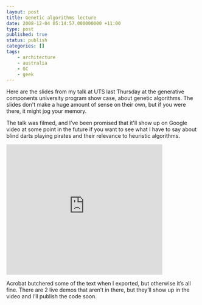 ```yaml
---
layout: post
title: Genetic algorithms lecture
date: 2008-12-04 05:14:57.000000000 +11:00
type: post
published: true
status: publish
categories: []
tags:
    - architecture
    - australia
    - GC
    - geek
---
```


<p>Here are the slides from my talk at UTS last Thursday at the generative components university program show case, about genetic algorithms. The slides don't make a huge amount of sense on their own, but if you were there, it might jog your memory. </p>
<p>The talk was filmed, and I’ve been promised that it'll show up on Google video at some point in the future if you want to see what I have to say about blind darts playing pirates and their relevance to heuristic algorithms.</p>

<iframe src="http://docs.google.com/EmbedSlideshow?docid=dcnpdhr2_67d8s8tqdh" frameborder="0" height="342" width="410">
There really should be an iframe here :(
</iframe>

<p>Acrobat butchered some of the text when I exported, but otherwise it’s all fine. There are 2 live demos that aren’t in there, but they’ll show up in the video and I’ll publish the code soon.</p>
